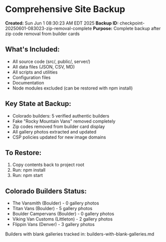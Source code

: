 # Comprehensive Site Backup

**Created:** Sun Jun  1 08:30:23 AM EDT 2025
**Backup ID:** checkpoint-20250601-083023-zip-removal-complete
**Purpose:** Complete backup after zip code removal from builder cards

## What's Included:
- All source code (src/, public/, server/)
- All data files (JSON, CSV, MD)
- All scripts and utilities
- Configuration files
- Documentation
- Node modules excluded (can be restored with npm install)

## Key State at Backup:
- Colorado builders: 5 verified authentic builders
- Fake "Rocky Mountain Vans" removed completely
- Zip codes removed from builder card display
- All gallery photos extracted and updated
- CSP policies updated for new image domains

## To Restore:
1. Copy contents back to project root
2. Run: npm install
3. Run: npm start

## Colorado Builders Status:
- The Vansmith (Boulder) - 0 gallery photos
- Titan Vans (Boulder) - 5 gallery photos  
- Boulder Campervans (Boulder) - 0 gallery photos
- Viking Van Customs (Littleton) - 2 gallery photos
- Flippin Vans (Denver) - 3 gallery photos

Builders with blank galleries tracked in: builders-with-blank-galleries.md

